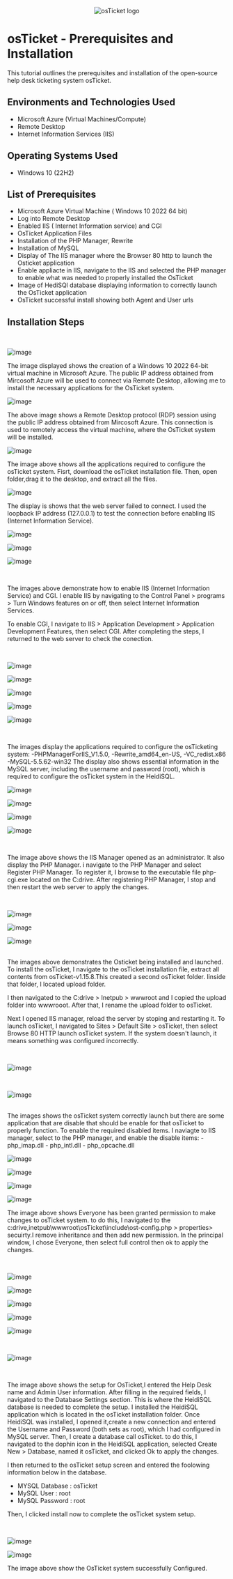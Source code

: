 <p align="center">
<img src="https://i.imgur.com/Clzj7Xs.png" alt="osTicket logo"/>
</p>
</p>
<h1>osTicket - Prerequisites and Installation</h1>
This tutorial outlines the prerequisites and installation of the open-source help desk ticketing system osTicket.<br />


<h2>Environments and Technologies Used</h2>

- Microsoft Azure (Virtual Machines/Compute)
- Remote Desktop
- Internet Information Services (IIS)

<h2>Operating Systems Used </h2>

- Windows 10</b> (22H2)

<h2>List of Prerequisites</h2>

- Microsoft Azure Virtual Machine ( Windows 10 2022 64 bit)
- Log into Remote Desktop
- Enabled IIS ( Internet Information service) and CGI
- OsTicket Application Files
- Installation of the PHP Manager, Rewrite
- Installation of MySQL
- Display of The IIS manager where the Browser 80 http to launch the Osticket application
- Enable appliacte in IIS, navigate to the IIS and selected the 
  PHP manager to enable what was needed to properly installed the OsTicket
- Image of HediSQl database displaying information to correctly launch the OsTicket application 
- OsTicket successful install showing both Agent and User urls

<h2>Installation Steps</h2>

<br />



![image](https://github.com/user-attachments/assets/aca4c194-3abf-46a9-9365-0c6db79e8103)
<br />
</p>
The image displayed shows the creation of a Windows 10 2022 64-bit virtual machine in Microsoft Azure. The public IP address obtained from Mircosoft Azure will be used to connect via Remote Desktop, allowing me to install the necessary applications for the OsTicket system.

<br />
</p>
<p>

![image](https://github.com/user-attachments/assets/c6728959-b634-4728-bdf9-d0060ec3972c)
<br />
</p>
The above image shows a Remote Desktop protocol (RDP) session using the public IP address obtained from Mircosoft Azure. This connection is used to remotely access the virtual machine, where the OsTicket system will be installed.

<br />
</p>
<p>

![image](https://github.com/user-attachments/assets/64f740d7-8045-4d5a-bb14-4b143767b21b)
<br />
</p>
The image above shows all the applications required to configure the osTicket system. Fisrt, download the osTicket installation file. Then, open folder,drag it to the desktop, and extract all the files.

<br />
</p>
<p>
  
![image](https://github.com/user-attachments/assets/98981df7-cc36-4e74-ab68-acf443e039f6)
<br />
</p>
The display is shows that the web server failed to connect. I used the loopback IP address (127.0.0.1) to test the connection before enabling IIS (Internet Information Service).

<br />
</p>
<p>

![image](https://github.com/user-attachments/assets/3ee522ad-1a36-445c-93dc-e5fd61ab481d)

![image](https://github.com/user-attachments/assets/532c9acb-8a29-41fc-9a75-0dea680d0faf)

![image](https://github.com/user-attachments/assets/0b5cce87-ce3f-4302-8e74-2d6d17664703)


<br />
</p>
The images above demonstrate how to enable IIS (Internet Information Service) and CGI. I enable IIS by navigating to the Control Panel > programs > Turn Windows features on or off, then select Internet Information Services.

To enable CGI, I navigate to IIS > Application Development > Application Development Features, then select CGI. After completing the steps, I returned to the web server to check the conection.

<br />
</p>
<p>


![image](https://github.com/user-attachments/assets/82f36098-e340-4936-adba-c4d456f22ce4)

![image](https://github.com/user-attachments/assets/9ad66897-d3eb-4afb-8dda-bf250cd55272)

![image](https://github.com/user-attachments/assets/424d9f28-e7ef-43b1-b35a-a8519b4bd984)

![image](https://github.com/user-attachments/assets/6097191d-854e-4c1e-b219-c2373f326e42)

![image](https://github.com/user-attachments/assets/6a91c388-27fa-4c86-ab42-5b9922e3acf2)

<br />
</p>
The images display the applications required to configure the osTicketing system:
-PHPManagerForIIS_V1.5.0, 
-Rewrite_amd64_en-US, 
-VC_redist.x86
-MySQL-5.5.62-win32
 The display also shows essential information in the MySQL server, including the username and password (root), which is required to configure the osTicket system in the HeidiSQL.
  
<br />
</p>
<p>

![image](https://github.com/user-attachments/assets/f695da83-2024-457f-947a-60cf670bfd11)


![image](https://github.com/user-attachments/assets/f6221581-68b5-4c26-b859-f6bb2546da11)


![image](https://github.com/user-attachments/assets/ed84566a-de64-4385-a478-4f14360eeec9)


![image](https://github.com/user-attachments/assets/68ac364b-0ada-458c-9cea-3d6fbc549a94)


</p>
<br />

The image above shows the IIS Manager opened as an administrator. It also display the PHP Manager. i navigate to the PHP Manager and select Register PHP Manager. To register it, I browse to the executable file php-cgi.exe located on the C:drive. After registering PHP Manager, I stop and then restart the web server to apply the changes.
    
<br />
</p>
<p>

![image](https://github.com/user-attachments/assets/30f77e51-36d4-490a-86c9-a04bf2fab63d)

![image](https://github.com/user-attachments/assets/15f97f48-67b1-43e5-b6fc-0fcfec60b339)

![image](https://github.com/user-attachments/assets/24473d41-57fd-4b03-934a-c741cb8c684d)

</p>
<br />
The images above demonstrates the Osticket being installed and launched. To install the osTicket, I navigate to the osTicket installation file, extract all contents from osTicket-v1.15.8.This created a second osTicket folder. Iinside that folder, I located upload folder.

I then navigated to the C:drive > Inetpub > wwwroot and I copied the upload folder into wwwrooot. After that, I rename the upload folder to osTicket.

Next I opened IIS manager, reload the server by stoping and restarting it. To launch osTicket, I navigated to Sites > Default Site > osTicket, then select Browse 80 HTTP launch osTicket system. If the system doesn't launch, it means something was configured incorrectly.

<br />
</p>
<p>
  
![image](https://github.com/user-attachments/assets/7d98efa0-5d8b-47a8-bf57-4971a0c777f5)
</p>
<br />

![image](https://github.com/user-attachments/assets/3a86aa01-4ae4-46b6-bd8f-92fae2ef3bc1)

</p>
<br />
The images shows the osTicket system correctly launch but there are some application that are disable that should be enable for that osTicket to properly function.  To enable the required disabled items. I naviagte to IIS manager, select to the PHP manager, and enable the disable items:
- php_imap.dll
- php_intl.dll
- php_opcache.dll

<br />
</p>
<p>
  
![image](https://github.com/user-attachments/assets/715691f0-af77-4206-8585-a63ff8c36576)

![image](https://github.com/user-attachments/assets/e1f6d975-29b5-4c2b-a308-242ed4607de5)

![image](https://github.com/user-attachments/assets/c98b9dcc-4f92-4e6e-8b02-48ade721dce6)

![image](https://github.com/user-attachments/assets/846d0fcd-6f12-49b3-b8c9-bb4f34bb2a29)

The image above shows Everyone has been granted permission to make changes to osTicket system.
to do this, I navigated to the c:drive,inetpub\wwwroot\osTicket\include\ost-config.php > properties> secuirty.I remove inheritance and then add new permission. In the principal window, I chose Everyone, then select full control then ok to apply the changes.

<br />
</p>
<p>
  
![image](https://github.com/user-attachments/assets/f331b37f-0a69-4280-a31e-d08e31d6d8c9)

![image](https://github.com/user-attachments/assets/bee8c596-001b-4597-8485-b258ea2b6a7e)


<p>

![image](https://github.com/user-attachments/assets/7b50767c-cedb-4982-b76a-927d8d378e2c)

![image](https://github.com/user-attachments/assets/726e0f15-a742-4b5b-88eb-54f980b80287)

![image](https://github.com/user-attachments/assets/5b0124de-b6b1-403a-b571-667e1c1129f0)


  </p>
<br />

![image](https://github.com/user-attachments/assets/c7a57be6-9d1d-41de-924c-3c30a7e19e9f)

  </p>
<br />

</p>
<p>
The image above shows the setup for OsTicket,I entered the Help Desk name and Admin User information. After filling in the required fields, I navigated to the Database Settings section. 
This is where the HeidiSQL database is needed to complete the setup. I installed the HeidiSQL application which is located in the osTicket installation folder. Once HeidiSQL was installed, I opened it,create a new connection and entered the Username and Password (both sets as root), which I had configured in MySQL server. 
Then, I create a database call osTicket. to do this, I navigated to the dophin icon in the HeidiSQL application, selected Create New > Database, named it osTicket, and clicked Ok to apply the changes. 

 I then returned to the osTicket setup screen and entered the foolowing information below in the database.
 - MYSQL Database : osTicket
 - MySQL User : root
 - MySQL Password : root
  
Then, I clicked install now to complete the osTicket system setup.
  </p>
<br />

![image](https://github.com/user-attachments/assets/804eb383-f9b3-473b-a377-7ee959e77c7d)

![image](https://github.com/user-attachments/assets/f13c0ae5-ba73-4fcf-8d69-52c501682f58)


The image above show the OsTicket system successfully Configured.
</p>
<br />


</p>
<br />




